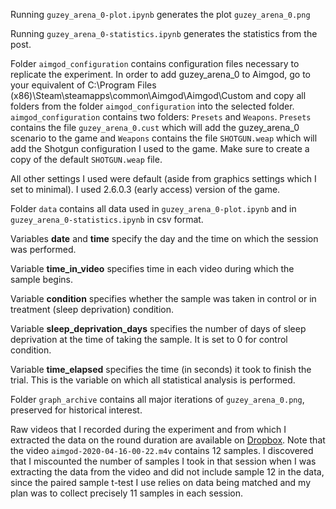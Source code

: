 Running `guzey_arena_0-plot.ipynb` generates the plot `guzey_arena_0.png`

Running `guzey_arena_0-statistics.ipynb` generates the statistics from the post.

Folder `aimgod_configuration` contains configuration files necessary to replicate the experiment. In order to add guzey_arena_0 to Aimgod, go to your equivalent of C:\Program Files (x86)\Steam\steamapps\common\Aimgod\Aimgod\Custom and copy all folders from the folder `aimgod_configuration` into the selected folder. `aimgod_configuration` contains two folders: `Presets` and `Weapons`. `Presets` contains the file `guzey_arena_0.cust` which will add the guzey_arena_0 scenario to the game and `Weapons` contains the file `SHOTGUN.weap` which will add the Shotgun configuration I used to the game. Make sure to create a copy of the default `SHOTGUN.weap` file.

All other settings I used were default (aside from graphics settings which I set to minimal). I used 2.6.0.3 (early access) version of the game.

Folder `data` contains all data used in `guzey_arena_0-plot.ipynb` and in `guzey_arena_0-statistics.ipynb` in csv format.

Variables **date** and **time** specify the day and the time on which the session was performed. 

Variable **time_in_video** specifies time in each video during which the sample begins.

Variable **condition** specifies whether the sample was taken in control or in treatment (sleep deprivation) condition.

Variable **sleep_deprivation_days** specifies the number of days of sleep deprivation at the time of taking the sample. It is set to 0 for control condition.

Variable **time_elapsed** specifies the time (in seconds) it took to finish the trial. This is the variable on which all statistical analysis is performed.

Folder `graph_archive` contains all major iterations of `guzey_arena_0.png`, preserved for historical interest.

Raw videos that I recorded during the experiment and from which I extracted the data on the round duration are available on [Dropbox](https://www.dropbox.com/sh/y9pt592ghrig4r7/AAAfPxz_l474CMTOkxVn3afLa?dl=0). Note that the video `aimgod-2020-04-16-00-22.m4v` contains 12 samples. I discovered that I miscounted the number of samples I took in that session when I was extracting the data from the video and did not include sample 12 in the data, since the paired sample t-test I use relies on data being matched and my plan was to collect precisely 11 samples in each session.